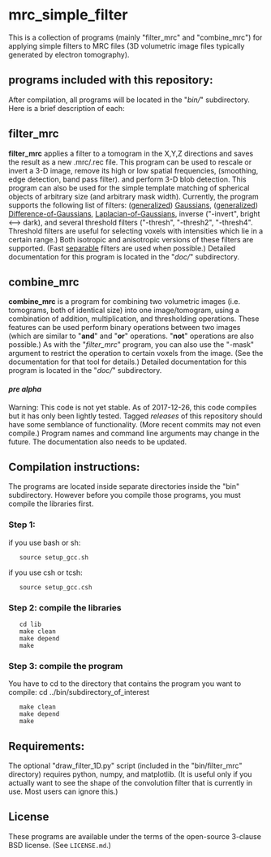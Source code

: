 mrc_simple_filter
===========

This is a collection of programs (mainly "filter_mrc" and "combine_mrc") for applying simple filters to MRC files (3D volumetric image files typically generated by electron tomography).

## programs included with this repository:

After compilation, all programs will be located in the "*bin/*" subdirectory.  Here is a brief description of each:


## filter_mrc


**filter_mrc** applies a filter to a tomogram in the X,Y,Z directions
and saves the result as a new .mrc/.rec file.
This program can be used to rescale or invert a 3-D image, remove its high or low spatial frequencies,
(smoothing, edge detection, band pass filter).
and perform 3-D blob detection.
This program can also be used for the simple template matching of spherical objects of arbitrary size (and arbitrary mask width).
Currently, the program supports the following list of filters:
([generalized](https://en.wikipedia.org/wiki/Generalized_normal_distribution#Version_1))
[Gaussians](https://en.wikipedia.org/wiki/Gaussian_blur),
([generalized](https://en.wikipedia.org/wiki/Generalized_normal_distribution#Version_1))
[Difference-of-Gaussians](https://en.wikipedia.org/wiki/Difference_of_Gaussians),
[Laplacian-of-Gaussians](https://en.wikipedia.org/wiki/Blob_detection#The_Laplacian_of_Gaussian),
inverse ("-invert", bright <--> dark),
and
several threshold filters ("-thresh", "-thresh2", "-thresh4".
 Threshold filters are useful for selecting voxels with intensities
 which lie in a certain range.)
Both isotropic and anisotropic versions of these filters are supported.
(Fast [separable](https://en.wikipedia.org/wiki/Separable_filter) filters are used when possible.)
Detailed documentation for this program is located in the "*doc/*" subdirectory.


## combine_mrc
**combine_mrc** is a program for combining two volumetric images (i.e. tomograms, both of identical size) into one image/tomogram, using a combination of addition, multiplication, and thresholding operations.  These features can be used perform binary operations between two images (which are similar to "**and**" and "**or**" operations.  "**not**" operations are also possible.)  As with the "*filter_mrc*" program, you can also use the "-mask" argument to restrict the operation to certain voxels from the image.  (See the documentation for that tool for details.)
Detailed documentation for this program is located in the "*doc/*" subdirectory.

#### *pre alpha*
Warning: This code is not yet stable.  As of 2017-12-26, this code compiles but it has only been lightly tested.  Tagged *releases* of this repository should have some semblance of functionality.  (More recent commits may not even compile.)  Program names and command line arguments may change in the future.
The documentation also needs to be updated.

## Compilation instructions:

The programs are located inside separate directories inside the "bin"
subdirectory.  However before you compile those programs, you must
compile the libraries first.

### Step 1:
   if you use bash or sh:
```
   source setup_gcc.sh
```

if you use csh or tcsh:
```
   source setup_gcc.csh
```

### Step 2: compile the libraries

```
   cd lib
   make clean
   make depend
   make
```

### Step 3: compile the program

You have to cd to the directory that contains the program you want to compile:
cd ../bin/subdirectory_of_interest

```
   make clean
   make depend
   make
```

## Requirements:

The optional "draw_filter_1D.py" script
(included in the "bin/filter_mrc" directory)
requires python, numpy, and matplotlib.
(It is useful only if you actually want to see
 the shape of the convolution filter that is currently in use.
 Most users can ignore this.)


## License

These programs are available under the terms of the open-source 3-clause BSD
license.  (See `LICENSE.md`.)

